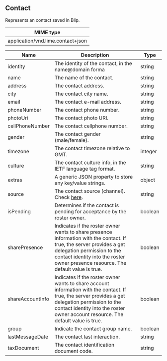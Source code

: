 ## Contact

Represents an contact saved in Blip.

| MIME type                         |
| --------------------------------- |
| application/vnd.lime.contact+json |

| Name             | Description                                                                                                                                                                                                                              | Type    |
| ---------------- | ---------------------------------------------------------------------------------------------------------------------------------------------------------------------------------------------------------------------------------------- | ------- |
| identity         | The identity of the contact, in the name@domain forma                                                                                                                                                                                    | string  |
| name             | The name of the contact.                                                                                                                                                                                                                 | string  |
| address          | The contact address.                                                                                                                                                                                                                     | string  |
| city             | The contact city name.                                                                                                                                                                                                                   | string  |
| email            | The contact e-mail address.                                                                                                                                                                                                              | string  |
| phoneNumber      | The contact phone number.                                                                                                                                                                                                                | string  |
| photoUri         | The contact photo URI.                                                                                                                                                                                                                   | string  |
| cellPhoneNumber  | The contact cellphone number.                                                                                                                                                                                                            | string  |
| gender           | The contact gender (male/female).                                                                                                                                                                                                        | string  |
| timezone         | The contact timezone relative to GMT.                                                                                                                                                                                                    | integer |
| culture          | The contact culture info, in the IETF language tag format.                                                                                                                                                                               | string  |
| extras           | A generic JSON property to store any key/value strings.                                                                                                                                                                                  | object  |
| source           | The contact source (channel). Check [here](/#channels).                                                                                                                                                                                  | string  |
| isPending        | Determines if the contact is pending for acceptance by the roster owner.                                                                                                                                                                 | boolean |
| sharePresence    | Indicates if the roster owner wants to share presence information with the contact. If true, the server provides a get delegation permission to the contact identity into the roster owner presence resource. The default value is true. | boolean |
| shareAccountInfo | Indicates if the roster owner wants to share account information with the contact. If true, the server provides a get delegation permission to the contact identity into the roster owner account resource. The default value is true.   | boolean |
| group            | Indicate the contact group name.                                                                                                                                                                                                         | boolean |
| lastMessageDate  | The contact last interaction.                                                                                                                                                                                                            | string  |
| taxDocument      | The contact identification document code.                                                                                                                                                                                                          | string  |

